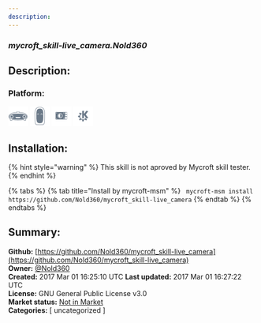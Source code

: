 ```yaml
---
description: 
---
```


### _mycroft_skill-live_camera.Nold360_  
## Description:  
  
  
  
### Platform:  
 ![Mark I](../.gitbook/assets/mark-1-icon.png)  ![Mark II](../.gitbook/assets/mark-2-icon.png)  ![Picroft](../.gitbook/assets/picroft-icon.png)  ![plasmoid](../.gitbook/assets/kde.png)   
## Installation:  
{% hint style="warning" %}
This skill is not aproved by Mycroft skill tester.
{% endhint %}
    
{% tabs %}
{% tab title="Install by mycroft-msm" %}
``` mycroft-msm install https://github.com/Nold360/mycroft_skill-live_camera```
{% endtab %}
  {% endtabs %}
    
## Summary:  
**Github:** [https://github.com/Nold360/mycroft_skill-live_camera](https://github.com/Nold360/mycroft_skill-live_camera)  
**Owner:** [@Nold360](https://github.com/Nold360)  
**Created:** 2017 Mar 01 16:25:10 UTC  **Last updated:** 2017 Mar 01 16:27:22 UTC  
**License:** GNU General Public License v3.0  
**Market status:** [Not in Market](https://market.mycroft.ai/skill/)  
**Categories:** [ uncategorized ]   
